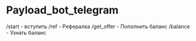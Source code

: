 # Payload_bot_telegram
/start - вступить
/ref - Рефералка
/get_offer - Пополнить баланс
/balance - Узнать баланс
